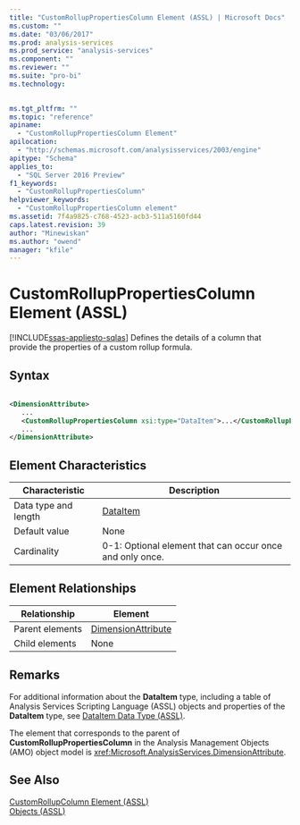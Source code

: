 ```yaml
---
title: "CustomRollupPropertiesColumn Element (ASSL) | Microsoft Docs"
ms.custom: ""
ms.date: "03/06/2017"
ms.prod: analysis-services
ms.prod_service: "analysis-services"
ms.component: ""
ms.reviewer: ""
ms.suite: "pro-bi"
ms.technology: 
  

ms.tgt_pltfrm: ""
ms.topic: "reference"
apiname: 
  - "CustomRollupPropertiesColumn Element"
apilocation: 
  - "http://schemas.microsoft.com/analysisservices/2003/engine"
apitype: "Schema"
applies_to: 
  - "SQL Server 2016 Preview"
f1_keywords: 
  - "CustomRollupPropertiesColumn"
helpviewer_keywords: 
  - "CustomRollupPropertiesColumn element"
ms.assetid: 7f4a9825-c768-4523-acb3-511a5160fd44
caps.latest.revision: 39
author: "Minewiskan"
ms.author: "owend"
manager: "kfile"
---
```

# CustomRollupPropertiesColumn Element (ASSL)
[!INCLUDE[ssas-appliesto-sqlas](../../../includes/ssas-appliesto-sqlas.md)]
  Defines the details of a column that provide the properties of a custom rollup formula.  
  
## Syntax  
  
```xml  
  
<DimensionAttribute>  
   ...  
   <CustomRollupPropertiesColumn xsi:type="DataItem">...</CustomRollupPropertiesColumn>  
   ...  
</DimensionAttribute>  
```  
  
## Element Characteristics  
  
|Characteristic|Description|  
|--------------------|-----------------|  
|Data type and length|[DataItem](../../../analysis-services/scripting/data-type/dataitem-data-type-assl.md)|  
|Default value|None|  
|Cardinality|0-1: Optional element that can occur once and only once.|  
  
## Element Relationships  
  
|Relationship|Element|  
|------------------|-------------|  
|Parent elements|[DimensionAttribute](../../../analysis-services/scripting/data-type/dimensionattribute-data-type-assl.md)|  
|Child elements|None|  
  
## Remarks  
 For additional information about the **DataItem** type, including a table of Analysis Services Scripting Language (ASSL) objects and properties of the **DataItem** type, see [DataItem Data Type &#40;ASSL&#41;](../../../analysis-services/scripting/data-type/dataitem-data-type-assl.md).  
  
 The element that corresponds to the parent of **CustomRollupPropertiesColumn** in the Analysis Management Objects (AMO) object model is <xref:Microsoft.AnalysisServices.DimensionAttribute>.  
  
## See Also  
 [CustomRollupColumn Element &#40;ASSL&#41;](../../../analysis-services/scripting/objects/customrollupcolumn-element-assl.md)   
 [Objects &#40;ASSL&#41;](../../../analysis-services/scripting/objects/objects-assl.md)  
  
  
